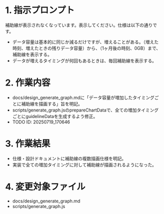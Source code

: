 # 1. 指示プロンプト
補助線が表示されなくなっています。表示してください。仕様は以下の通りです。
- データ容量は基本的に同じか減るだけですが、増えることがある。（増えた時刻、増えたときの残りデータ容量）から、（1ヶ月後の時刻、0GB）まで、補助線を表示する。
- データが増えるタイミングが何回もあるときは、毎回補助線を表示する。

# 2. 作業内容
- docs/design_generate_graph.mdに「データ容量が増加したタイミングごとに補助線を描画する」旨を明記。
- scripts/generate_graph.jsのprepareChartDataで、全ての増加タイミングごとにguidelineDataを生成するよう修正。
- TODO ID: 20250719_170646

# 3. 作業結果
- 仕様・設計ドキュメントに補助線の複数描画仕様を明記。
- 実装で全ての増加タイミングに対して補助線が描画されるようになった。

# 4. 変更対象ファイル
- docs/design_generate_graph.md
- scripts/generate_graph.js
